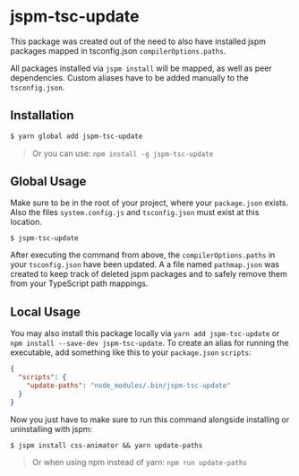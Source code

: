 # jspm-tsc-update

This package was created out of the need to also have installed jspm packages 
mapped in tsconfig.json `compilerOptions.paths`.

All packages installed via `jspm install` will be mapped, as well as peer dependencies. Custom aliases have to be added manually to the `tsconfig.json`.

## Installation

```sh
$ yarn global add jspm-tsc-update
```

> Or you can use: `npm install -g jspm-tsc-update`

## Global Usage

Make sure to be in the root of your project, where your `package.json` exists.
Also the files `system.config.js` and `tsconfig.json` must exist at this location.

```
$ jspm-tsc-update
```

After executing the command from above, the `compilerOptions.paths` in your `tsconfig.json` have been updated.
A a file named `pathmap.json` was created to keep track of deleted jspm packages and to safely remove them from
your TypeScript path mappings.

## Local Usage

You may also install this package locally via `yarn add jspm-tsc-update` or `npm install --save-dev jspm-tsc-update`.
To create an alias for running the executable, add something like this to your `package.json` `scripts`:

```json
{
  "scripts": {
    "update-paths": "node_modules/.bin/jspm-tsc-update"
  }
}
```

Now you just have to make sure to run this command alongside installing or uninstalling with jspm:

```
$ jspm install css-animator && yarn update-paths
```

> Or when using npm instead of yarn: `npm run update-paths`
